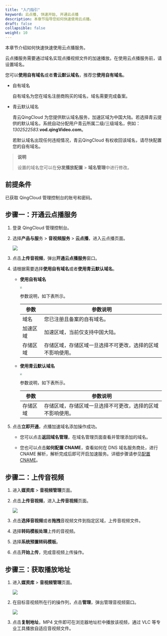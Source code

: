 ```yaml
---
title: "入门指引"
keyword: 云点播, 快速开始, 开通云点播
description: 本章节指导您如何快速使用云点播。
draft: false
collapsible: false
weight: 10
---
```


本章节介绍如何快速快速使用云点播服务。

云点播服务需要通过域名实现点播视频文件的加速播放。在使用云点播服务前，请设置域名。

您可以**使用自有域名**或者**青云默认域名**，推荐您**使用自有域名**。

- 自有域名

  自有域名为您在域名注册商购买的域名，域名需要完成备案。

- 青云默认域名

  青云QingCloud 为您提供默认域名服务，加速区域为中国大陆。若选择青云提供的默认域名，系统自动分配用户青云所属二级/三级域名，例如：*1302522583*.**vod.qingVideo.com**。

  若默认域名出现任何违规情况，青云QingCloud 有权收回该域名，请尽快配置您的自有域名。

> **说明**
>
> 设置的域名您可以在**分发播放配置** > **域名管理**中进行修改。

## 前提条件

已获取 QingCloud 管理控制台的账号和密码。

## 步骤一：开通云点播服务

1. 登录 QingCloud 管理控制台。

2. 选择**产品与服**务 > **音视频服务** > **云点播**，进入云点播页面。

   ![](/audio_and_video/vod/_images/qs_open_service_list.png)

3. 点击**上传音视频**，弹出**开通云点播服务**窗口。

3. 请根据需要选择**使用自有域名**或者**使用青云默认域名**。

   - **使用自有域名**

     <img src="/audio_and_video/vod/_images/qs_open_service.png" style="zoom:40%;" />

     参数说明，如下表所示。

     | 参数     | 参数说明                                                   |
     | -------- | ---------------------------------------------------------- |
     | 域名     | 您已注册且备案的自有域名。                                 |
     | 加速区域 | 加速区域，当前仅支持中国大陆。                             |
     | 存储区域 | 存储区域，存储区域一旦选择不可更改，选择的区域不影响使用。 |

   - **使用青云默认域名**

     <img src="/audio_and_video/vod/_images/qs_default_domain.png" style="zoom:40%;" />

     参数说明，如下表所示。

     | 参数     | 参数说明                                                   |
     | -------- | ---------------------------------------------------------- |
     | 存储区域 | 存储区域，存储区域一旦选择不可更改，选择的区域不影响使用。 |

4. 点击**立即开通**，点播加速域名添加操作成功。

   - 您可以点击**返回域名管理**，在域名管理页面查看并管理添加的域名。

   - 您也可以点击**如何配置 CNAME**，查看如何在 DNS 域名服务商处，进行 CNAME 解析，解析完成后即可开启加速服务。详细步骤请参见[配置 CNAME](../../20_config_cname)。

## 步骤二：上传音视频

1. 进入**媒资库** > **音视频管理**页面。

2. 点击**上传音视频**，进入**上传音视频**页面。

   ![](/audio_and_video/vod/_images/qs_upload_file.png)

3. 点击**选择音视频**或者**拖拽**音视频文件到指定区域，上传音视频文件。

4. 选择**转码模板处理**上传的音视频。

5. 选择**系统预置转码模板**。

6. 点击**开始上传**，完成音视频上传操作。

## 步骤三：获取播放地址

1. 进入**媒资库** > **音视频管理**页面。

   ![](/audio_and_video/vod/_images/qs_file_mgmt.png)

2. 在目标音视频所在行的操作列，点击**管理**，弹出管理音视频窗口。

   ![](/audio_and_video/vod/_images/qs_file_copy.png)

3. 点击**复制地址**，MP4 文件即可在浏览器地址栏中播放该视频，通过 VLC 等专业工具播放自适应音视频文件。
